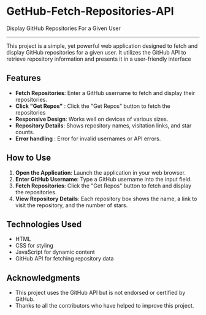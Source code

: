 # GetHub-Fetch-Repositories-API

Display GitHub Repositories For a Given User

---

This project is a simple, yet powerful web application designed to fetch and display GitHub repositories for a given user. It
utilizes the GitHub API to retrieve repository information and presents it in a user-friendly interface

## Features

- **Fetch Repositories**: Enter a GitHub username to fetch and display their repositories.
- **Click "Get Repos"** : Click the "Get Repos" button to fetch the repositories
- **Responsive Design**: Works well on devices of various sizes.
- **Repository Details**: Shows repository names, visitation links, and star counts.
- **Error handling** : Error for invalid usernames or API errors.

## How to Use

1. **Open the Application**: Launch the application in your web browser.
2. **Enter GitHub Username**: Type a GitHub username into the input field.
3. **Fetch Repositories**: Click the "Get Repos" button to fetch and display the repositories.
4. **View Repository Details**: Each repository box shows the name, a link to visit the repository, and the number of stars.

## Technologies Used

- HTML
- CSS for styling
- JavaScript for dynamic content
- GitHub API for fetching repository data

## Acknowledgments

- This project uses the GitHub API but is not endorsed or certified by GitHub.
- Thanks to all the contributors who have helped to improve this project.
